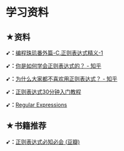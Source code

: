 # 学习资料

## ★资料

**➹：**[编程珠玑番外篇-C.正则表达式精义-1](https://blog.youxu.info/2009/03/05/ree1/)

**➹：**[你是如何学会正则表达式的？ - 知乎](https://www.zhihu.com/question/48219401)

**➹：**[为什么大家都不喜欢用正则表达式？ - 知乎](https://www.zhihu.com/question/25409843)

**➹：**[正则表达式30分钟入门教程](http://deerchao.net/tutorials/regex/regex.htm)

**➹：**[Regular Expressions](http://www.visibone.com/regular-expressions/)

## ★书籍推荐

**➹：**[正则表达式必知必会 (豆瓣)](https://book.douban.com/subject/2269648/)









